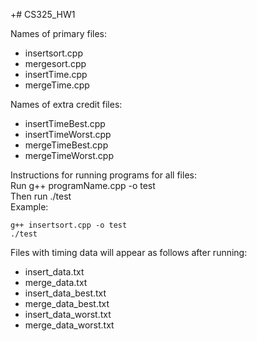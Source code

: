 +# CS325_HW1

Names of primary files: 
* insertsort.cpp
* mergesort.cpp
* insertTime.cpp
* mergeTime.cpp

Names of extra credit files:
* insertTimeBest.cpp
* insertTimeWorst.cpp
* mergeTimeBest.cpp
* mergeTimeWorst.cpp

Instructions for running programs for all files:   
Run g++ programName.cpp -o test  
Then run ./test  
Example: 
```
g++ insertsort.cpp -o test
./test
```
Files with timing data will appear as follows after running:
* insert_data.txt
* merge_data.txt
* insert_data_best.txt
* merge_data_best.txt
* insert_data_worst.txt
* merge_data_worst.txt
